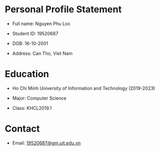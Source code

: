 # Personal Profile Statement

- Full name: Nguyen Phu Loc

- Student ID: 19520687

- DOB: 16-10-2001

- Address: Can Tho, Viet Nam

# Education

- Ho Chi Minh University of Information and Technology (2019-2023)

- Major: Computer Science

- Class: KHCL2019.1

# Contact

- Email: 19520687@gm.uit.edu.vn

